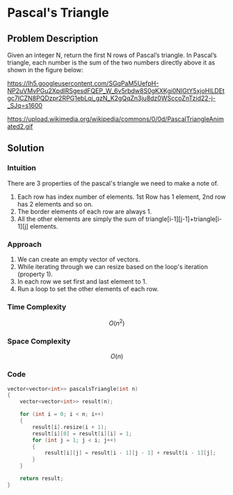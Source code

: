 # Pascal's Triangle

## Problem Description

Given an integer N, return the first N rows of Pascal’s triangle.
In Pascal’s triangle, each number is the sum of the two numbers directly above it as shown in the figure below:

https://lh5.googleusercontent.com/SGqPaM5UefpH-NP2uVMvPGu2XpdlRSgesdFQEP_W_6v5rbdw8S0gKXKgi0NIGtY5xjoHlLDEtgc7ICZN8PQDzpr2RPG1ebLqj_gzN_K2gQqZn3ju8dz0WSccoZnTzid22-j-_SJq=s1600

https://upload.wikimedia.org/wikipedia/commons/0/0d/PascalTriangleAnimated2.gif

## Solution

### Intuition

There are 3 properties of the pascal's triangle we need to make a note of.

1. Each row has index number of elements. 1st Row has 1 element, 2nd row has 2 elements and so on.
2. The border elements of each row are always 1.
3. All the other elements are simply the sum of triangle[i-1][j-1]+triangle[i-1][j] elements.

### Approach

1. We can create an empty vector of vectors.
2. While iterating through we can resize based on the loop's iteration (property 1).
3. In each row we set first and last element to 1.
4. Run a loop to set the other elements of each row.

### Time Complexity

$$O(n^2)$$

### Space Complexity

$$O(n)$$

### Code

```C++
vector<vector<int>> pascalsTriangle(int n)
{
    vector<vector<int>> result(n);

    for (int i = 0; i < n; i++)
    {
        result[i].resize(i + 1);
        result[i][0] = result[i][i] = 1;
        for (int j = 1; j < i; j++)
        {
            result[i][j] = result[i - 1][j - 1] + result[i - 1][j];
        }
    }

    return result;
}
```

